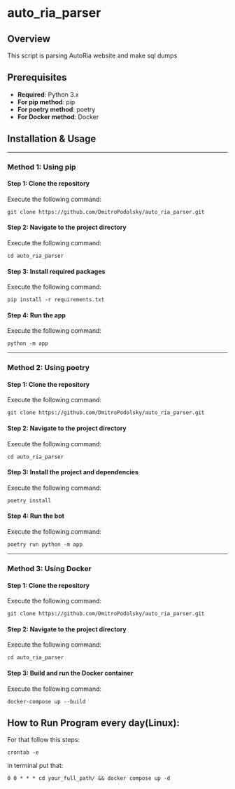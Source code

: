 # auto_ria_parser

## Overview

This script is parsing AutoRia website and make sql dumps

## Prerequisites

- **Required**: Python 3.x
- **For pip method**: pip
- **For poetry method**: poetry
- **For Docker method**: Docker

## Installation & Usage

---

### Method 1: Using pip

#### Step 1: Clone the repository
Execute the following command:
```
git clone https://github.com/DmitroPodolsky/auto_ria_parser.git
```

#### Step 2: Navigate to the project directory
Execute the following command:
```
cd auto_ria_parser
```

#### Step 3: Install required packages
Execute the following command:
```
pip install -r requirements.txt
```

#### Step 4: Run the app
Execute the following command:
```
python -m app
```

---

### Method 2: Using poetry

#### Step 1: Clone the repository
Execute the following command:
```
git clone https://github.com/DmitroPodolsky/auto_ria_parser.git
```

#### Step 2: Navigate to the project directory
Execute the following command:
```
cd auto_ria_parser
```

#### Step 3: Install the project and dependencies
Execute the following command:
```
poetry install
```

#### Step 4: Run the bot
Execute the following command:
```
poetry run python -m app
```

---

### Method 3: Using Docker

#### Step 1: Clone the repository
Execute the following command:
```
git clone https://github.com/DmitroPodolsky/auto_ria_parser.git
```

#### Step 2: Navigate to the project directory
Execute the following command:
```
cd auto_ria_parser
```

#### Step 3: Build and run the Docker container
Execute the following command:
```
docker-compose up --build
```

## How to Run Program every day(Linux):
For that follow this steps:
```
crontab -e
```
in terminal put that:
```
0 0 * * * cd your_full_path/ && docker compose up -d
```
